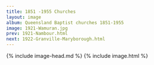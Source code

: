 ```yaml
---
title: 1851 -1955 Churches
layout: image
album: Queensland Baptist churches 1851-1955
image: 1921-Wamuran.jpg
prev: 1921-Nambour.html
next: 1922-Granville-Maryborough.html
---
```

 {% include image-head.md %}
{% include image.html %}